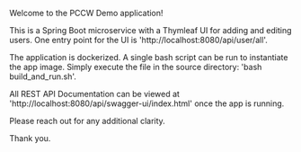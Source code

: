 Welcome to the PCCW Demo application!

This is a Spring Boot microservice with a Thymleaf UI for adding and editing users. One entry point for the UI is 'http://localhost:8080/api/user/all'.

The application is dockerized.  A single bash script can be run to instantiate the app image. Simply execute the file in the source directory: 'bash build_and_run.sh'.

All REST API Documentation can be viewed at 'http://localhost:8080/api/swagger-ui/index.html' once the app is running.

Please reach out for any additional clarity.

Thank you.



